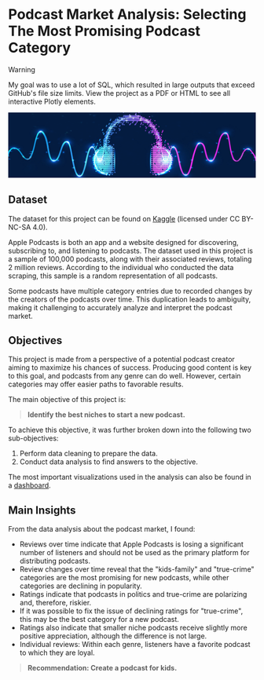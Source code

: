 # Podcast Market Analysis: Selecting The Most Promising Podcast Category

> [!WARNING]
> My goal was to use a lot of SQL, which resulted in large outputs that exceed GitHub's file size limits. View the project as a PDF or HTML to see all interactive Plotly elements.

![podcast header](header.png)

## Dataset

The dataset for this project can be found on [Kaggle](https://www.kaggle.com/datasets/thoughtvector/podcastreviews/versions/28) (licensed under CC BY-NC-SA 4.0).

Apple Podcasts is both an app and a website designed for discovering, subscribing to, and listening to podcasts. The dataset used in this project is a sample of 100,000 podcasts, along with their associated reviews, totaling 2 million reviews. According to the individual who conducted the data scraping, this sample is a random representation of all podcasts.

Some podcasts have multiple category entries due to recorded changes by the creators of the podcasts over time. This duplication leads to ambiguity, making it challenging to accurately analyze and interpret the podcast market.

## Objectives

This project is made from a perspective of a potential podcast creator aiming to maximize his chances of success. Producing good content is key to this goal, and podcasts from any genre can do well. However, certain categories may offer easier paths to favorable results.

The main objective of this project is:

> **Identify the best niches to start a new podcast.**

To achieve this objective, it was further broken down into the following two sub-objectives:

1. Perform data cleaning to prepare the data.
2. Conduct data analysis to find answers to the objective.

The most important visualizations used in the analysis can also be found in a [dashboard](https://lookerstudio.google.com/s/kpULVrONWSo).

## Main Insights

From the data analysis about the podcast market, I found:

- Reviews over time indicate that Apple Podcasts is losing a significant number of listeners and should not be used as the primary platform for distributing podcasts.
- Review changes over time reveal that the "kids-family" and "true-crime" categories are the most promising for new podcasts, while other categories are declining in popularity.
- Ratings indicate that podcasts in politics and true-crime are polarizing and, therefore, riskier.
- If it was possible to fix the issue of declining ratings for "true-crime", this may be the best category for a new podcast.
- Ratings also indicate that smaller niche podcasts receive slightly more positive appreciation, although the difference is not large.
- Individual reviews: Within each genre, listeners have a favorite podcast to which they are loyal.

> **Recommendation: Create a podcast for kids.**
